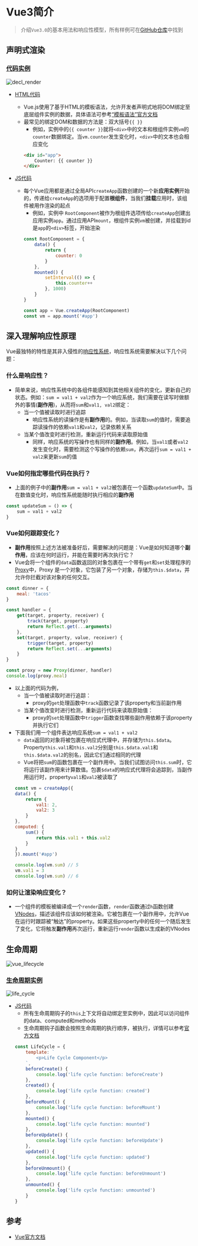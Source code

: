# Vue3简介

> 介绍`Vue3.0`的基本用法和响应性模型，所有样例可在[GitHub仓库](https://github.com/LittleBee1024/learning_book/tree/main/docs/demos/vue/intro/code)中找到

## 声明式渲染
### [代码实例](./code/decl_render)
![decl_render](./images/decl_render.gif)

* [HTML代码](./code/decl_render/index.html)
    * Vue.js使用了基于HTML的模板语法，允许开发者声明式地将DOM绑定至底层组件实例的数据，具体语法可参考[“模板语法”官方文档](https://v3.cn.vuejs.org/guide/template-syntax.html)
    * 最常见的绑定DOM和数据的方法是：双大括号`{{ }}`
        * 例如，实例中的`{{ counter }}`就将`<div>`中的文本和根组件实例`vm`的`counter`数据绑定。当`vm.counter`发生变化时，`<div>`中的文本也会相应变化
        ```html
        <div id="app">
            Counter: {{ counter }}
        </div>
        ```

* [JS代码](./code/decl_render/index.js)
    * 每个Vue应用都是通过全局API`createApp`函数创建的一个新**应用实例**开始的，传递给`createApp`的选项用于配置**根组件**，当我们**挂载**应用时，该组件被用作渲染的起点
        * 例如，实例中 `RootComponent`被作为根组件选项传给`createApp`创建出应用实例`app`。通过应用API`mount`，根组件实例`vm`被创建，并挂载到id是`app`的`<div>`标签，开始渲染
        ```js
        const RootComponent = {
            data() {
                return {
                    counter: 0
                }
            },
            mounted() {
                setInterval(() => {
                    this.counter++
                }, 1000)
            }
        }

        const app = Vue.createApp(RootComponent)
        const vm = app.mount('#app')
        ```

## 深入理解响应性原理
Vue最独特的特性是其非入侵性的[响应性系统](https://v3.cn.vuejs.org/guide/reactivity.html)，响应性系统需要解决以下几个问题：

### 什么是响应性？
* 简单来说，响应性系统中的各组件能感知到其他相关组件的变化，更新自己的状态。例如：`sum = val1 + val2`作为一个响应系统，我们需要在读写时做额外的事情(**副作用**)，从而将`sum`和`val1, val2`绑定：
    * 当一个值被读取时进行追踪
        * 响应性系统的读操作是有**副作用**的。例如，当读取`sum`的值时，需要追踪读操作的依赖`val1`和`val2`，记录依赖关系
    * 当某个值改变时进行检测，重新运行代码来读取原始值
        * 同样，响应系统的写操作也有同样的**副作用**。例如，当`val1`或者`val2`发生变化时，需要检测这个写操作的依赖`sum`，再次运行`sum = val1 + val2`来更新`sum`的值

### Vue如何指定哪些代码在执行？
* 上面的例子中的**副作用**`sum = val1 + val2`被包裹在一个函数`updateSum`中。当在数值变化时，响应性系统能随时执行相应的**副作用**
```js
const updateSum = () => {
    sum = val1 + val2
}
```

### Vue如何跟踪变化？
* **副作用**按照上述方法被准备好后，需要解决的问题是：Vue是如何知道哪个**副作用**，应该在何时运行，并能在需要时再次执行它？
* Vue会将一个组件的`data`函数返回的对象包裹在一个带有`get`和`set`处理程序的[Proxy](https://developer.mozilla.org/en-US/docs/Web/JavaScript/Reference/Global_Objects/Proxy)中，Proxy 是一个对象，它包装了另一个对象，存储为`this.$data`，并允许你拦截对该对象的任何交互。
```js
const dinner = {
    meal: 'tacos'
}

const handler = {
    get(target, property, receiver) {
        track(target, property)
        return Reflect.get(...arguments)
    },
    set(target, property, value, receiver) {
        trigger(target, property)
        return Reflect.set(...arguments)
    }
}

const proxy = new Proxy(dinner, handler)
console.log(proxy.meal)
```
* 以上面的代码为例，
    * 当一个值被读取时进行追踪：
        * proxy的`get`处理函数中`track`函数记录了该property和当前副作用
    * 当某个值改变时进行检测，重新运行代码来读取原始值：
        * proxy的`set`处理函数中`trigger`函数查找哪些副作用依赖于该property并执行它们
* 下面我们用一个组件表达响应系统`sum = val1 + val2`
    * `data`返回的对象将被包裹在响应式代理中，并存储为`this.$data`。Property`this.val1`和`this.val2`分别是`this.$data.val1`和`this.$data.val2`的别名，因此它们通过相同的代理
    * Vue将把`sum`的函数包裹在一个副作用中。当我们试图访问`this.sum`时，它将运行该副作用来计算数值。包裹`$data`的响应式代理将会追踪到，当副作用运行时，property`val1`和`val2`被读取了
    ```js
    const vm = createApp({
    data() {
        return {
            val1: 2,
            val2: 3
        }
    },
    computed: {
        sum() {
            return this.val1 + this.val2
        }
    }
    }).mount('#app')

    console.log(vm.sum) // 5
    vm.val1 = 3
    console.log(vm.sum) // 6
    ```

### 如何让渲染响应变化？
* 一个组件的模板被编译成一个`render`函数，`render`函数通过`h`函数创建[VNodes](https://v3.cn.vuejs.org/guide/render-function.html#%E8%99%9A%E6%8B%9F-dom-%E6%A0%91)，描述该组件应该如何被渲染。它被包裹在一个副作用中，允许Vue在运行时跟踪被“触达”的property。如果这些property中的任何一个随后发生了变化，它将触发**副作用**再次运行，重新运行`render`函数以生成新的VNodes

## 生命周期
![vue_lifecycle](images/vue_lifecycle.svg)

### [生命周期实例](./intro/code/life_cycle)
![life_cycle](./images/life_cycle.gif)

* [JS代码](./code/life_cycle/index.js)
    * 所有生命周期钩子的`this`上下文将自动绑定至实例中，因此可以访问组件的data、computed和methods
    * 生命周期钩子函数会按照生命周期的执行顺序，被执行，详情可以参考[官方文档](https://v3.cn.vuejs.org/api/options-lifecycle-hooks.html#%E7%94%9F%E5%91%BD%E5%91%A8%E6%9C%9F%E9%92%A9%E5%AD%90)
    ```js
    const LifeCycle = {
        template: `
            <p>Life Cycle Component</p>
        `,
        beforeCreate() {
            console.log('life cycle function: beforeCreate')
        },
        created() {
            console.log('life cycle function: created')
        },
        beforeMount() {
            console.log('life cycle function: beforeMount')
        },
        mounted() {
            console.log('life cycle function: mounted')
        },
        beforeUpdate() {
            console.log('life cycle function: beforeUpdate')
        },
        updated() {
            console.log('life cycle function: updated')
        },
        beforeUnmount() {
            console.log('life cycle function: beforeUnmount')
        },
        unmounted() {
            console.log('life cycle function: unmounted')
        }
    }
    ```

## 参考
* [Vue官方文档](https://v3.cn.vuejs.org/guide/introduction.html)
